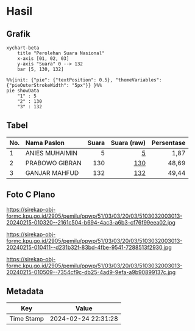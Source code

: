 # Hasil

## Grafik

```mermaid
xychart-beta
    title "Perolehan Suara Nasional"
    x-axis [01, 02, 03]
    y-axis "Suara" 0 --> 132
    bar [5, 130, 132]
```

```mermaid
%%{init: {"pie": {"textPosition": 0.5}, "themeVariables": {"pieOuterStrokeWidth": "5px"}} }%%
pie showData
    "1" : 5
    "2" : 130
    "3" : 132
```

## Tabel

| No. | Nama Paslon    | Suara | Suara (raw) | Persentase |
|:--- |:-------------- | -----:| -----------:| ----------:|
| 1   | ANIES MUHAIMIN | 5     | [5][p-1]    | 1,87       |
| 2   | PRABOWO GIBRAN | 130   | [130][p-2]  | 48,69      |
| 3   | GANJAR MAHFUD  | 132   | [132][p-3]  | 49,44      |


[p-1]: https://github.com/gigit-pemilu/pemilu-2024/blob/main/pilpres/hitung-suara/sub/51-bali/sub/03-badung/sub/03-abiansemal/sub/2003-sibanggede/sub/013-tps/sub/paslon-1.txt
[p-2]: https://github.com/gigit-pemilu/pemilu-2024/blob/main/pilpres/hitung-suara/sub/51-bali/sub/03-badung/sub/03-abiansemal/sub/2003-sibanggede/sub/013-tps/sub/paslon-2.txt
[p-3]: https://github.com/gigit-pemilu/pemilu-2024/blob/main/pilpres/hitung-suara/sub/51-bali/sub/03-badung/sub/03-abiansemal/sub/2003-sibanggede/sub/013-tps/sub/paslon-3.txt

## Foto C Plano

https://sirekap-obj-formc.kpu.go.id/2905/pemilu/ppwp/51/03/03/20/03/5103032003013-20240215-010320--2161c504-b694-4ac3-a6b3-cf76f99eea02.jpg

https://sirekap-obj-formc.kpu.go.id/2905/pemilu/ppwp/51/03/03/20/03/5103032003013-20240215-010411--d231b32f-83bd-4fbe-9541-7288513f2930.jpg

https://sirekap-obj-formc.kpu.go.id/2905/pemilu/ppwp/51/03/03/20/03/5103032003013-20240215-010509--7354cf9c-db25-4ad9-9efa-a9b90899137c.jpg


## Metadata

| Key        | Value               |
| ---------- | ------------------- |
| Time Stamp | 2024-02-24 22:31:28 |



